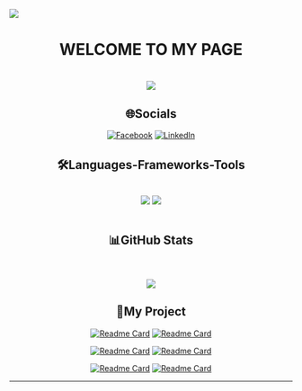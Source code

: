  [![](https://visitcount.itsvg.in/api?id=Danh1910&icon=0&color=0)](https://visitcount.itsvg.in)
<div align="center">
    
# WELCOME TO MY PAGE 

<h1 align="center">
    <img src="https://readme-typing-svg.herokuapp.com/?font=Righteous&size=35&center=true&vCenter=true&width=500&height=70&duration=4000&lines=I'm+Danh+;+I'm+Mobile+Developer!;" />
</h1>

## 🌐Socials
[![Facebook](https://img.shields.io/badge/Facebook-%231877F2.svg?logo=Facebook&logoColor=white)](https://facebook.com/https://www.facebook.com/profile.php?id=100009293056146) [![LinkedIn](https://img.shields.io/badge/LinkedIn-%230077B5.svg?logo=linkedin&logoColor=white)](https://linkedin.com/in/https://www.linkedin.com/in/danh-tr%E1%BA%A7n-a12784333/) 

<h2 align="center"> 🛠️Languages-Frameworks-Tools </h2>
<br/>
<div align="center">
    <img src="https://skillicons.dev/icons?i=java,kotlin,flutter,dart,cs,cpp,php,py,discord,androidstudio,idea,eclipse,apple,github,html" />
    <img src="https://skillicons.dev/icons?i=bootstrap,googlecloud,spring,firebase,mysql,sqlite,figma,css,gitlab,gradle,maven,notion,stackoverflow" />

</div>

</div>


<br/>

<div align="center">
    
## 📊GitHub Stats

<br/>
    
![](https://github-readme-stats.vercel.app/api/top-langs/?username=Danh1910&theme=radical&hide_border=false&include_all_commits=false&count_private=false&layout=compact)
</div>



 
<div align="center">

 ## 📝My Project

[![Readme Card](https://github-readme-stats.vercel.app/api/pin/?username=Danh1910&repo=FoodOrder-App)](https://github.com/Danh1910/FoodOrder-App) [![Readme Card](https://github-readme-stats.vercel.app/api/pin/?username=Danh1910&repo=laptop-store-personal-project)](https://github.com/Danh1910/laptop-store-personal-project)

[![Readme Card](https://github-readme-stats.vercel.app/api/pin/?username=Danh1910&repo=QLThanhVienPro3)](https://github.com/Danh1910/QLThanhVienPro3) [![Readme Card](https://github-readme-stats.vercel.app/api/pin/?username=duyKhanh026&repo=HealthHub_J2EE)](https://github.com/duyKhanh026/HealthHub_J2EE)

[![Readme Card](https://github-readme-stats.vercel.app/api/pin/?username=trungkien2543&repo=CSharp_LaptopStore)](https://github.com/trungkien2543/CSharp_LaptopStore) [![Readme Card](https://github-readme-stats.vercel.app/api/pin/?username=Danh1910&repo=KhoBanGhe)](https://github.com/Danh1910/KhoBanGhe) 


</div>

---
